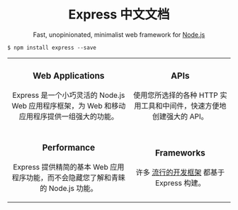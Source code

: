 <h1 align="center">Express 中文文档</h1>

<p align="center">Fast, unopinionated, minimalist web framework for <a href="https://nodejs.org/en/">Node.js</a></p>

```
$ npm install express --save
```

<table>
  <tbody>
    <tr>
      <td align="center" valign="middle">
        <h3>Web Applications</h3>
        <p>Express 是一个小巧灵活的 Node.js Web 应用程序框架，为 Web 和移动应用程序提供一组强大的功能。</p>
      </td>
      <td align="center" valign="middle">
        <h3>APIs</h3>
        <p>使用您所选择的各种 HTTP 实用工具和中间件，快速方便地创建强大的 API。</p>
      </td>
    </tr>
    <tr>
      <td align="center" valign="middle">
        <h3>Performance</h3>
        <p>Express 提供精简的基本 Web 应用程序功能，而不会隐藏您了解和青睐的 Node.js 功能。</p>
      </td>
      <td align="center" valign="middle">
        <h3>Frameworks</h3>
        <p>许多 <a href="http://expressjs.com/en/resources/frameworks.html">流行的开发框架</a> 都基于 Express 构建。</p>
      </td>
    </tr>
  </tbody>
</table>
